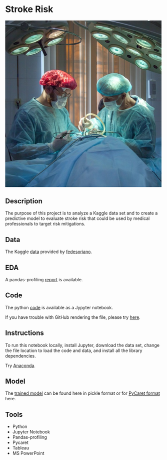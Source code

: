 # Stroke Risk

<img src="images/stroke.jpg" width ="500">

## Description

The purpose of this project is to analyze a Kaggle data set and to create a predictive model to evaluate stroke risk that could be used by medical professionals to target risk mitigations.

## Data

The Kaggle [data](https://www.kaggle.com/fedesoriano/stroke-prediction-dataset/metadata) provided by [fedesoriano](https://www.kaggle.com/fedesoriano).

## EDA 

A pandas-profiling [report](https://sdloyd.github.io/Stroke/pandasprofile/stroke-pandas-profile-report.html) is available.

## Code

The python [code](code/stroke.ipynb) is available as a Jypyter notebook.

If you have trouble with GitHub rendering the file, please try [here](https://nbviewer.jupyter.org/github/SDLoyd/Stroke/blob/master/code/stroke.ipynb).

## Instructions

To run this notebook locally, install Jupyter, download the data set, change the file location to load the code and data, and install all the library dependencies.

Try [Anaconda](https://www.anaconda.com/).

## Model

The [trained model](pickle) can be found here in pickle format or for [PyCaret format](model) here.

## Tools

* Python
* Jupyter Notebook
* Pandas-profiling
* Pycaret
* Tableau
* MS PowerPoint


